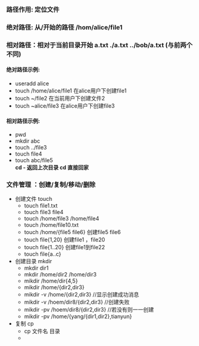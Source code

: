 ### 路径作用: 定位文件
### 绝对路径: 从/开始的路径  /hom/alice/file1  
### 相对路径：相对于当前目录开始  a.txt  ./a.txt  ../bob/a.txt (与前两个不同)   
#### 绝对路径示例: 
-  useradd alice
-  touch /home/alice/file1  在alice用户下创建file1
-  touch ~/file2 在当前用户下创建文件2
-  touch ~alice/file3  在alice用户下创建file3
#### 相对路径示例:
-  pwd
-  mkdir abc
-  touch ../file3
-  touch file4
-  touch abc/file5  
**cd - 返回上次目录  cd 直接回家**
### 文件管理 ：创建/复制/移动/删除
- 创建文件 touch
  - touch file1.txt
  - touch file3 file4
  - touch /home/file3 /home/file4
  - touch /home/file10.txt
  - touch /home/{file5 file6}   创建file5 file6
  - touch file{1,20} 创建file1 ，file20
  - touch file{1..20} 创建file1到file22
  - touch file{a..c}
- 创建目录 mkdir
  - mkdir dir1
  - mkdir /home/dir2 /home/dir3
  - mikdir /home/dir{4,5}
  - mikdir /home/{dir2,dir3}
  - mikdir -v /home/{dir2,dir3}  //显示创建成功消息
  - mikdir -v /hoem/dir8/{dir2,dir3}  //创建失败
  - mikdir -pv /hoem/dir8/{dir2,dir3}  //若没有则一一创建  
  - mikdir -pv /home/{yang/{dir1,dir2},tianyun}   
- 复制     cp
  - cp 文件名 目录
  - 
  
  
